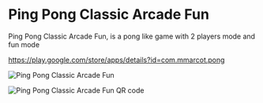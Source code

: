 Ping Pong Classic Arcade Fun
===============================

Ping Pong Classic Arcade Fun, is a pong like game with 2 players mode and fun mode

https://play.google.com/store/apps/details?id=com.mmarcot.pong

![Ping Pong Classic Arcade Fun](http://image.noelshack.com/fichiers/2014/49/1417526478-play3.png "Ping Pong Classic Arcade Fun") 

![Ping Pong Classic Arcade Fun QR code](http://image.noelshack.com/fichiers/2014/49/1417526713-qrcode.png "Ping Pong Classic Arcade Fun QR code") 
